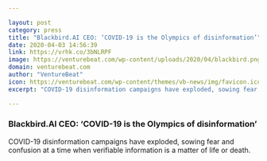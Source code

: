 ```yaml
---

layout: post
category: press
title: "Blackbird.AI CEO: ‘COVID-19 is the Olympics of disinformation’"
date: 2020-04-03 14:56:39
link: https://vrhk.co/3bNLRPF
image: https://venturebeat.com/wp-content/uploads/2020/04/blackbird.png?w=1200&strip=all
domain: venturebeat.com
author: "VentureBeat"
icon: https://venturebeat.com/wp-content/themes/vb-news/img/favicon.ico
excerpt: "COVID-19 disinformation campaigns have exploded, sowing fear and confusion at a time when verifiable information is a matter of life or death."

---
```


### Blackbird.AI CEO: ‘COVID-19 is the Olympics of disinformation’

COVID-19 disinformation campaigns have exploded, sowing fear and confusion at a time when verifiable information is a matter of life or death.